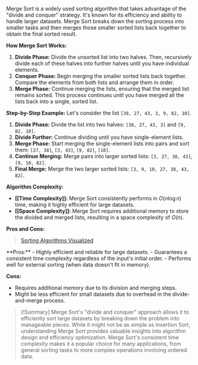 Merge Sort is a widely used sorting algorithm that takes advantage of the "divide and conquer" strategy. It's known for its efficiency and ability to handle larger datasets. Merge Sort breaks down the sorting process into smaller tasks and then merges those smaller sorted lists back together to obtain the final sorted result.

**How Merge Sort Works:**
1. **Divide Phase:** Divide the unsorted list into two halves. Then, recursively divide each of these halves into further halves until you have individual elements.
2. **Conquer Phase:** Begin merging the smaller sorted lists back together. Compare the elements from both lists and arrange them in order.
3. **Merge Phase:** Continue merging the lists, ensuring that the merged list remains sorted. This process continues until you have merged all the lists back into a single, sorted list.

**Step-by-Step Example:**
Let's consider the list `[38, 27, 43, 3, 9, 82, 10]`.
1. **Divide Phase:** Divide the list into two halves: `[38, 27, 43, 3]` and `[9, 82, 10]`.
2. **Divide Further:** Continue dividing until you have single-element lists.
3. **Merge Phase:** Start merging the single-element lists into pairs and sort them: `[27, 38]`, `[3, 43]`, `[9, 82]`, `[10]`.
4. **Continue Merging:** Merge pairs into larger sorted lists: `[3, 27, 38, 43]`, `[9, 10, 82]`.
5. **Final Merge:** Merge the two larger sorted lists: `[3, 9, 10, 27, 38, 43, 82]`.

**Algorithm Complexity:**
- **[[Time Complexity]]:** Merge Sort consistently performs in $O(n \log n)$ time, making it highly efficient for large datasets.
- **[[Space Complexity]]:** Merge Sort requires additional memory to store the divided and merged lists, resulting in a space complexity of $O(n)$.

**Pros and Cons:**
<blockquote class="imgur-embed-pub" lang="en" data-id="a/voutF"  ><a href="//imgur.com/a/voutF">Sorting Algorithms Visualized</a></blockquote><script async src="//s.imgur.com/min/embed.js" charset="utf-8"></script>
**Pros:**
- Highly efficient and reliable for large datasets.
- Guarantees a consistent time complexity regardless of the input's initial order.
- Performs well for external sorting (when data doesn't fit in memory).

**Cons:**
- Requires additional memory due to its division and merging steps.
- Might be less efficient for small datasets due to overhead in the divide-and-merge process.

>[!Summary]
>Merge Sort's "divide and conquer" approach allows it to efficiently sort large datasets by breaking down the problem into manageable pieces. While it might not be as simple as Insertion Sort, understanding Merge Sort provides valuable insights into algorithm design and efficiency optimization. Merge Sort's consistent time complexity makes it a popular choice for many applications, from general sorting tasks to more complex operations involving ordered data.